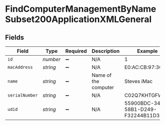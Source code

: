 # FindComputerManagementByNameSubset200ApplicationXMLGeneral


## Fields

| Field                                | Type                                 | Required                             | Description                          | Example                              |
| ------------------------------------ | ------------------------------------ | ------------------------------------ | ------------------------------------ | ------------------------------------ |
| `id`                                 | *number*                             | :heavy_minus_sign:                   | N/A                                  | 1                                    |
| `macAddress`                         | *string*                             | :heavy_minus_sign:                   | N/A                                  | E0:AC:CB:97:36:G4                    |
| `name`                               | *string*                             | :heavy_minus_sign:                   | Name of the computer                 | Steves iMac                          |
| `serialNumber`                       | *string*                             | :heavy_minus_sign:                   | N/A                                  | C02Q7KHTGFWF                         |
| `udid`                               | *string*                             | :heavy_minus_sign:                   | N/A                                  | 55900BDC-347C-58B1-D249-F32244B11D30 |